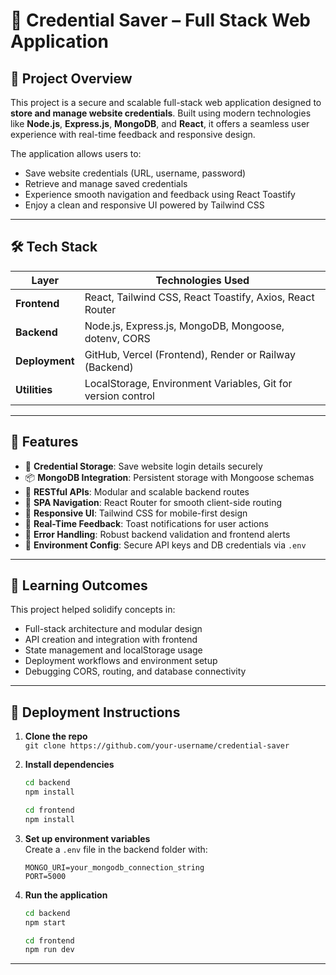 # 🔐 Credential Saver – Full Stack Web Application

## 📌 Project Overview

This project is a secure and scalable full-stack web application designed to **store and manage website credentials**. Built using modern technologies like **Node.js**, **Express.js**, **MongoDB**, and **React**, it offers a seamless user experience with real-time feedback and responsive design.

The application allows users to:
- Save website credentials (URL, username, password)
- Retrieve and manage saved credentials
- Experience smooth navigation and feedback using React Toastify
- Enjoy a clean and responsive UI powered by Tailwind CSS

---

## 🛠️ Tech Stack

| Layer        | Technologies Used                                                                 |
|--------------|------------------------------------------------------------------------------------|
| **Frontend** | React, Tailwind CSS, React Toastify, Axios, React Router                          |
| **Backend**  | Node.js, Express.js, MongoDB, Mongoose, dotenv, CORS                              |
| **Deployment** | GitHub, Vercel (Frontend), Render or Railway (Backend)                          |
| **Utilities** | LocalStorage, Environment Variables, Git for version control                     |

---

## 🧩 Features

- 🔐 **Credential Storage**: Save website login details securely
- 📦 **MongoDB Integration**: Persistent storage with Mongoose schemas
- 🚀 **RESTful APIs**: Modular and scalable backend routes
- 🧭 **SPA Navigation**: React Router for smooth client-side routing
- 🎨 **Responsive UI**: Tailwind CSS for mobile-first design
- 🔄 **Real-Time Feedback**: Toast notifications for user actions
- 🧪 **Error Handling**: Robust backend validation and frontend alerts
- 🔧 **Environment Config**: Secure API keys and DB credentials via `.env`

---

## 🧠 Learning Outcomes

This project helped solidify concepts in:
- Full-stack architecture and modular design
- API creation and integration with frontend
- State management and localStorage usage
- Deployment workflows and environment setup
- Debugging CORS, routing, and database connectivity

---

## 🚀 Deployment Instructions

1. **Clone the repo**  
   `git clone https://github.com/your-username/credential-saver`

2. **Install dependencies**  
   ```bash
   cd backend
   npm install

   cd frontend
   npm install
   ```

3. **Set up environment variables**  
   Create a `.env` file in the backend folder with:
   ```
   MONGO_URI=your_mongodb_connection_string
   PORT=5000
   ```

4. **Run the application**  
   ```bash
   cd backend
   npm start

   cd frontend
   npm run dev
   ```

---
